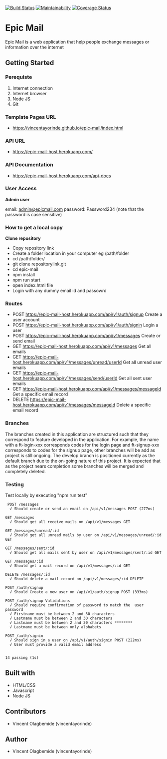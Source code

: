 [![Build Status](https://travis-ci.org/vincentayorinde/epic-mail.svg?branch=develop)](https://travis-ci.org/vincentayorinde/epic-mail) [![Maintainability](https://api.codeclimate.com/v1/badges/24369de22068a482c55d/maintainability)](https://codeclimate.com/github/vincentayorinde/epic-mail/maintainability) [![Coverage Status](https://coveralls.io/repos/github/vincentayorinde/epic-mail/badge.svg?branch=ch-coverage-report-164623346)](https://coveralls.io/github/vincentayorinde/epic-mail?branch=ch-coverage-report-164623346)

# Epic Mail

Epic Mail is a web application that help people exchange messages or information over the internet

## Getting Started

### Perequiste

1. Internet connection
2. Internet browser
3. Node JS
4. Git

### Template Pages URL

- https://vincentayorinde.github.io/epic-mail/index.html

### API URL

- https://epic-mail-host.herokuapp.com/

### API Documentation

- https://epic-mail-host.herokuapp.com/api-docs

### User Access

**Admin user**

email: admin@epicmail.com
password: Password234 (note that the password is case sensitive)

### How to get a local copy

**Clone repository**

- Copy repository link
- Create a folder location in your computer eg /path/folder
- cd /path/folder/
- git clone repositorylink.git
- cd epic-mail
- npm install
- npm run start
- open index.html file
- Login with any dummy email id and passowrd

### Routes

- POST https://epic-mail-host.herokuapp.com/api/v1/auth/signup Create a user account
- POST https://epic-mail-host.herokuapp.com/api/v1/auth/signin Login a user
- POST https://epic-mail-host.herokuapp.com/api/v1/messages Create or send email
- GET https://epic-mail-host.herokuapp.com/api/v1/messages Get all emails
- GET https://epic-mail-host.herokuapp.com/api/v1/messages/unread/userId Get all unread user emails
- GET https://epic-mail-host.herokuapp.com/api/v1/messages/send/userId Get all sent user emails
- GET https://epic-mail-host.herokuapp.com/api/v1/messages/messageId Get a specific email record
- DELETE https://epic-mail-host.herokuapp.com/api/v1/messages/messageId Delete a specific email record

### Branches

The branches created in this application are structured such that they correspond to feature developed in the application. For example, the name with a ft-login-xxx corresponds codes for the login page and ft-signup-xxx corresponds to codes for the signup page, other branches will be add as project is still ongoing.
The develop branch is positioned currently as the default branch due to the on-going nature of this project. It is expected that as the project nears completion some branches will be merged and completely deleted.

### Testing

Test locally by executing "npm run test"

```
 POST /messages
  √ Should create or send an email on /api/v1/messages POST (277ms)

GET /messages
  √ Should get all receive mails on /api/v1/messages GET

GET /messages/unread/:id
  √ Should get all unread mails by user on /api/v1/messages/unread/:id GET

GET /messages/sent/:id
  √ Should get all mails sent by user on /api/v1/messages/sent/:id GET

GET /messages/:id
  √ Should get a mail record on /api/v1/messages/:id GET

DELETE /messages/:id
  √ Should delete a mail record on /api/v1/messages/:id DELETE

POST /auth/signup
  √ Should Create a new user on /api/v1/auth/signup POST (333ms)

POST /auth/signup Validations
  √ Should require confirmation of password to match the  user password
  √ Firstname must be between 2 and 30 characters
  √ Lastname must be between 2 and 30 characters
  √ Lastname must be between 2 and 30 characters ********
  √ Lastname must be between only alphabets

POST /auth/signin
  √ Should sign in a user on /api/v1/auth/signin POST (222ms)
  √ User must provide a valid email address


14 passing (1s)
```

## Built with

- HTML/CSS
- Javascript
- Node JS

## Contributors

- Vincent Olagbemide (vincentayorinde)

## Author

- Vincent Olagbemide (vincentayorinde)
